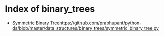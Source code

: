 # Index of binary_trees

* [Symmetric Binary Tree]()https://github.com/prabhupant/python-ds/blob/master/data_structures/binary_trees/symmetric_binary_tree.py

